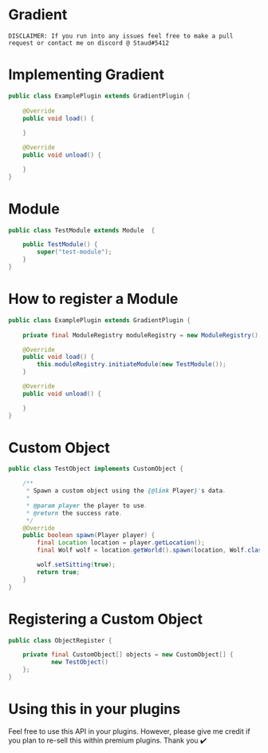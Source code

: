 # Gradient
``DISCLAIMER: If you run into any issues feel free to make a pull request or contact me on discord @ Staud#5412``

# Implementing Gradient

```java
public class ExamplePlugin extends GradientPlugin {
    
    @Override
    public void load() {
        
    }

    @Override
    public void unload() {

    }
}
```
# Module

```java
public class TestModule extends Module  {

    public TestModule() {
        super("test-module");
    }
}
```
# How to register a Module
```java
public class ExamplePlugin extends GradientPlugin {
    
    private final ModuleRegistry moduleRegistry = new ModuleRegistry();

    @Override
    public void load() {
        this.moduleRegistry.initiateModule(new TestModule());
    }

    @Override
    public void unload() {

    }
}
```
# Custom Object
```java
public class TestObject implements CustomObject {

    /**
     * Spawn a custom object using the {@link Player}'s data.
     *
     * @param player the player to use.
     * @return the success rate.
     */
    @Override
    public boolean spawn(Player player) {
        final Location location = player.getLocation();
        final Wolf wolf = location.getWorld().spawn(location, Wolf.class);

        wolf.setSitting(true);
        return true;
    }
}
```
# Registering a Custom Object
```java
public class ObjectRegister {

    private final CustomObject[] objects = new CustomObject[] {
            new TestObject()
    };
}
```

# Using this in your plugins
Feel free to use this API in your plugins. However, please give me credit if you plan to re-sell this within premium plugins. Thank you ✔️
